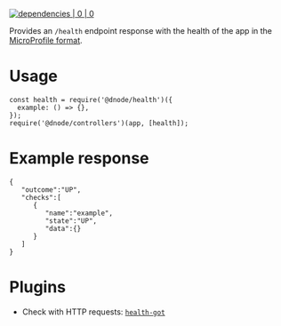 [![dependencies | 0 | 0](https://img.shields.io/badge/dependencies-0%20|%200-green.svg)](DEPENDENCIES.md)

Provides an `/health` endpoint response with the health of the app in the [MicroProfile format](https://microprofile.io/project/eclipse/microprofile-health).

# Usage

```
const health = require('@dnode/health')({
  example: () => {},
});
require('@dnode/controllers')(app, [health]);
```

# Example response

```
{
   "outcome":"UP",
   "checks":[
      {
         "name":"example",
         "state":"UP",
         "data":{}
      }
   ]
}
```

# Plugins

* Check with HTTP requests: [`health-got`](https://www.npmjs.com/package/@dnode/health-got)
